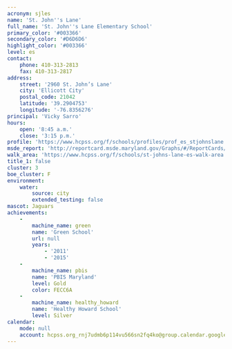 ```yaml
---
acronym: sjles
name: 'St. John''s Lane'
full_name: 'St. John''s Lane Elementary School'
primary_color: '#003366'
secondary_color: '#D6D6D6'
highlight_color: '#003366'
level: es
contact:
    phone: 410-313-2813
    fax: 410-313-2817
address:
    street: '2960 St. John’s Lane'
    city: 'Ellicott City'
    postal_code: 21042
    latitude: '39.2904753'
    longitude: '-76.8356276'
principal: 'Vicky Sarro'
hours:
    open: '8:45 a.m.'
    close: '3:15 p.m.'
profile: 'https://www.hcpss.org/f/schools/profiles/prof_es_stjohnslane.pdf'
msde_report: 'http://reportcard.msde.maryland.gov/Graphs/#/ReportCards/ReportCardSchool/1//1/13/0204/'
walk_area: 'https://www.hcpss.org/f/schools/st-johns-lane-es-walk-area.pdf'
title_1: false
cluster: 3
boe_cluster: F
environment:
    water:
        source: city
        extended_testing: false
mascot: Jaguars
achievements:
    -
        machine_name: green
        name: 'Green School'
        url: null
        years:
            - '2011'
            - '2015'
    -
        machine_name: pbis
        name: 'PBIS Maryland'
        level: Gold
        color: FECC6A
    -
        machine_name: healthy_howard
        name: 'Healthy Howard School'
        level: Silver
calendar:
    mode: null
    account: hcpss.org_rnj7udmb6p114vu566sn2fq4ko@group.calendar.google.com
---
```

